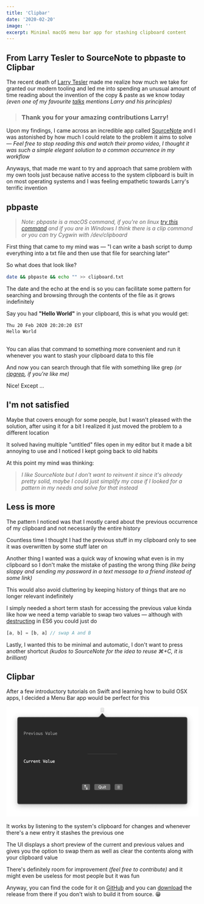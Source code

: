 ```yaml
---
title: 'Clipbar'
date: '2020-02-20'
image: ''
excerpt: Minimal macOS menu bar app for stashing clipboard content
---
```


## From Larry Tesler to SourceNote to pbpaste to Clipbar

The recent death of [Larry Tesler](https://en.wikipedia.org/wiki/Larry_Tesler) made me realize how much we take for granted our modern tooling and led me into spending an unusual amount of time reading about the invention of the copy & paste as we know today _(even one of my favourite [talks](https://vimeo.com/36579366) mentions Larry and his principles)_

> ### Thank you for your amazing contributions Larry!

Upon my findings, I came across an incredible app called [SourceNote](https://www.sourcenoteapp.com/) and I was astonished by how much I could relate to the problem it aims to solve — _Feel free to stop reading this and watch their promo video, I thought it was such a simple elegant solution to a common occurrence in my workflow_

Anyways, that made me want to try and approach that same problem with my own tools just because native access to the system clipboard is built in on most operating systems and I was feeling empathetic towards Larry's terrific invention

## pbpaste

> _Note: pbpaste is a macOS command, if you're on linux [try this command](https://superuser.com/questions/288320/whats-like-osxs-pbcopy-for-linux) and if you are in Windows I think there is a clip command or you can try Cygwin with /dev/clipboard_

First thing that came to my mind was — "I can write a bash script to dump everything into a txt file and then use that file for searching later"

So what does that look like?

```bash
date && pbpaste && echo "" >> clipboard.txt
```

The date and the echo at the end is so you can facilitate some pattern for searching and browsing through the contents of the file as it grows indefinitely

Say you had **"Hello World"** in your clipboard, this is what you would get:

```
Thu 20 Feb 2020 20:20:20 EST
Hello World
 
```

You can alias that command to something more convenient and run it whenever you want to stash your clipboard data to this file

And now you can search through that file with something like grep _(or [ripgrep](https://github.com/BurntSushi/ripgrep), if you're like me)_

Nice! Except ...

## I'm not satisfied

Maybe that covers enough for some people, but I wasn't pleased with the solution, after using it for a bit I realized it just moved the problem to a different location

It solved having multiple "untitled" files open in my editor but it made a bit annoying to use and I noticed I kept going back to old habits

At this point my mind was thinking:

>_I like SourceNote but I don't want to reinvent it since it's already pretty solid, maybe I could just simplify my case if I looked for a pattern in my needs and solve for that instead_

## Less is more

The pattern I noticed was that I mostly cared about the previous occurrence of my clipboard and not necessarily the entire history

Countless time I thought I had the previous stuff in my clipboard only to see it was overwritten by some stuff later on

Another thing I wanted was a quick way of knowing what even is in my clipboard so I don't make the mistake of pasting the wrong thing _(like being sloppy and sending my password in a text message to a friend instead of some link)_

This would also avoid cluttering by keeping history of things that are no longer relevant indefinitely

I simply needed a short term stash for accessing the previous value kinda like how we need a temp variable to swap two values — although with [destructing](https://developer.mozilla.org/en-US/docs/Web/JavaScript/Reference/Operators/Destructuring_assignment) in ES6 you could just do

```js
[a, b] = [b, a] // swap A and B
```

Lastly, I wanted this to be minimal and automatic, I don't want to press another shortcut _(kudos to SourceNote for the idea to reuse ⌘+C, it is brilliant)_

## Clipbar

After a few introductory tutorials on Swift and learning how to build OSX apps, I decided a Menu Bar app would be perfect for this

![Preview](clipbar-preview.png)

It works by listening to the system's clipboard for changes and whenever there's a new entry it stashes the previous one

The UI displays a short preview of the current and previous values and gives you the option to swap them as well as clear the contents along with your clipboard value

There's definitely room for improvement _(feel free to contribute)_ and it might even be useless for most people but it was fun

Anyway, you can find the code for it on [GitHub](https://github.com/this-fifo/clipbar/) and you can [download](https://github.com/this-fifo/clipbar/releases) the release from there if you don't wish to build it from source. 😁
